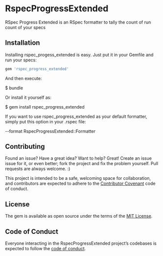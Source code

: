 # RspecProgressExtended

RSpec Progress Extended is an RSpec formatter to tally the count of run count of your specs

## Installation

Installing rspec_progess_extended is easy. Just put it in your Gemfile and run your specs:

```ruby
gem 'rspec_progress_extended'
```

And then execute:

  $ bundle

Or install it yourself as:

  $ gem install rspec_progress_extended


If you want to use rspec_progress_extended as your default formatter, simply put this option in your .rspec file:

--format RspecProgressExtended::Formatter

## Contributing

Found an issue? Have a great idea? Want to help? Great! Create an issue issue for it, or even better; fork the project and fix the problem yourself. Pull requests are always welcome. :)

This project is intended to be a safe, welcoming space for collaboration, and contributors are expected to adhere to the [Contributor Covenant](http://contributor-covenant.org) code of conduct.

## License

The gem is available as open source under the terms of the [MIT License](https://opensource.org/licenses/MIT).

## Code of Conduct

Everyone interacting in the RspecProgressExtended project’s codebases is expected to follow the [code of conduct](https://github.com/eleanorakh/rspec_progress_extended/blob/master/CODE_OF_CONDUCT.md).
